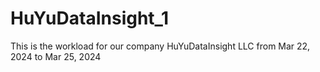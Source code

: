 # HuYuDataInsight_1
This is the workload for our company HuYuDataInsight LLC from Mar 22, 2024 to Mar 25, 2024
